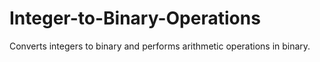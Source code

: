 # Integer-to-Binary-Operations
Converts integers to binary and performs arithmetic operations in binary.
